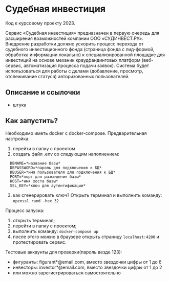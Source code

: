# Судебная инвестиция
Код к курсовому проекту 2023.

Сервис «Судебная инвестиция» предназначен в первую очередь для расширения возможностей компании ООО «СУДИНВЕСТ.РУ». Внедрение разработки должно ускорить процесс перехода от судебного инвестиционного фонда (страница фонда с лид-формой, обработка информации локально) к специализированной площадке для инвестиций на основе механик краудфандинговых платформ (веб-сервис, автоматизация процесса подачи заявок). Система будет использоваться для работы с делами (добавление, просмотр, отслеживание статуса) авторизованных пользователей. 

## Описание и ссылочки
- штука

## Как запустить?
Необходимо иметь docker с docker-compose.
Предварительная настройка:
1. перейти в папку с проектом
2. создать файл .env со следующим наполнением:
```
  DBNAME=*название базы*
  DBPASSWORD=*пароль для подключения к БД*
  DBUSER=*имя пользователя для подключения к БД*
  PORT=*порт для размещения базы*
  HOST=*имя хоста базы*
  SSL_KEY=*ключ для аутентификации*
```
3. как сгенерировать ключ? Открыть терминал и выполнить команду: ```openssl rand -hex 32```

Процесс запуска:
1. открыть терминал;
2. перейти в папку с проектом;
3. выполнить команду: ```docker-compose up```
4. после этого можно в браузере открыть страницу ```localhost:4200``` и протестировать сервис.

Тестовые аккаунты для проверки(пароль везде 123):
- фигуранты: figurant*@email.com, вместо звездочки цифры от 1 до 6
- инвесторы: investor*@email.com, вместо звездочки цифры от 1 до 2
- или можно зарегистрироваться самостоятельно

